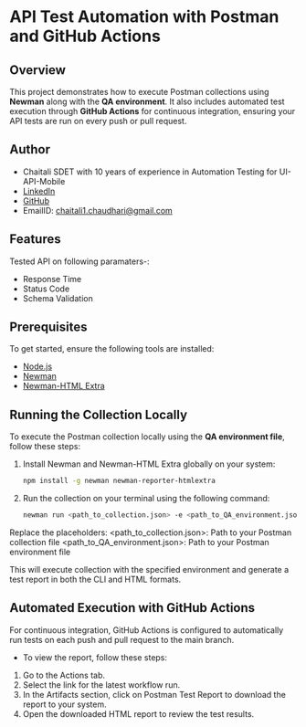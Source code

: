 # API Test Automation with Postman and GitHub Actions

## Overview

This project demonstrates how to execute Postman collections using **Newman** along with the **QA environment**. It also includes automated test execution through **GitHub Actions** for continuous integration, ensuring your API tests are run on every push or pull request.

## Author

- Chaitali SDET with 10 years of experience in Automation Testing for UI-API-Mobile
- [LinkedIn](https://www.linkedin.com/in/chaitali-chaudhari-a2b850177/)
- [GitHub](https://github.com/cchaudhari295)
- EmailID: chaitali1.chaudhari@gmail.com
  
## Features

Tested API on following paramaters-:
- Response Time
- Status Code
- Schema Validation
  
## Prerequisites

To get started, ensure the following tools are installed:

- [Node.js](https://nodejs.org/)
- [Newman](https://www.npmjs.com/package/newman)
- [Newman-HTML Extra](https://www.npmjs.com/package/newman-reporter-htmlextra)

## Running the Collection Locally

To execute the Postman collection locally using the **QA environment file**, follow these steps:

1. Install Newman and Newman-HTML Extra globally on your system:

   ```bash
   npm install -g newman newman-reporter-htmlextra

2. Run the collection on your terminal using the following command:

   ```bash
   newman run <path_to_collection.json> -e <path_to_QA_environment.json> --reporters cli,htmlextra

Replace the placeholders:
  <path_to_collection.json>: Path to your Postman collection file
  <path_to_QA_environment.json>: Path to your Postman environment file

 This will execute collection with the specified environment and generate a test report in both the CLI and HTML formats.

## Automated Execution with GitHub Actions

For continuous integration, GitHub Actions is configured to automatically run tests on each push and pull request to the main branch.
- To view the report, follow these steps:
1. Go to the Actions tab.
2. Select the link for the latest workflow run.
3. In the Artifacts section, click on Postman Test Report to download the report to your system.
4. Open the downloaded HTML report to review the test results.

